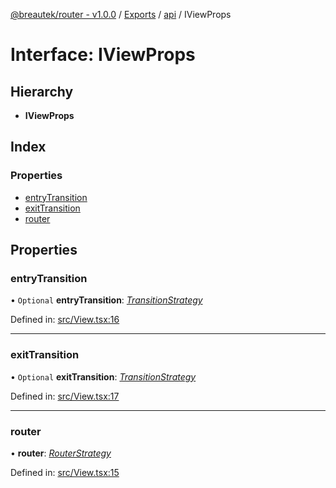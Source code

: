 [@breautek/router - v1.0.0](../README.md) / [Exports](../modules.md) / [api](../modules/api.md) / IViewProps

# Interface: IViewProps

## Hierarchy

* **IViewProps**

## Index

### Properties

* [entryTransition](api.iviewprops.md#entrytransition)
* [exitTransition](api.iviewprops.md#exittransition)
* [router](api.iviewprops.md#router)

## Properties

### entryTransition

• `Optional` **entryTransition**: [*TransitionStrategy*](../classes/transitionstrategy.transitionstrategy-1.md)

Defined in: [src/View.tsx:16](https://github.com/breautek/router/blob/d7a4785/src/View.tsx#L16)

___

### exitTransition

• `Optional` **exitTransition**: [*TransitionStrategy*](../classes/transitionstrategy.transitionstrategy-1.md)

Defined in: [src/View.tsx:17](https://github.com/breautek/router/blob/d7a4785/src/View.tsx#L17)

___

### router

• **router**: [*RouterStrategy*](../classes/routerstrategy.routerstrategy-1.md)

Defined in: [src/View.tsx:15](https://github.com/breautek/router/blob/d7a4785/src/View.tsx#L15)
